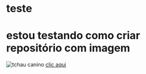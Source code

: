 # teste
# estou testando como criar repositório com imagem
![tchau canino](https://img.freepik.com/fotos-gratis/adoravel-cachorro-basenji-marrom-e-branco-sorrindo-e-dando-mais-uns-cinco-isolado-no-branco_346278-1657.jpg?t=st=1724805966~exp=1724809566~hmac=9cbbdff22ff338fdc97c9a814a5594296b8d7e060811248a728cbe9a0b2dfef5&w=1060)
[clic aqui](https://www.disney.com.br)
